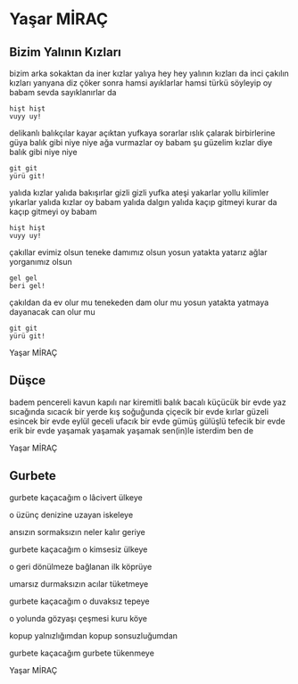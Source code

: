 # Yaşar MİRAÇ

## Bizim Yalının Kızları

bizim arka sokaktan da
iner kızlar yalıya hey
hey yalının kızları da
inci çakılın kızları
yanyana diz çöker sonra
hamsi ayıklarlar hamsi
türkü söyleyip oy babam
sevda sayıklanırlar da

	hişt hişt
	vuyy uy!

delikanlı balıkçılar
kayar açıktan yufkaya
sorarlar ıslık çalarak
birbirlerine güya
balık gibi niye niye
ağa vurmazlar oy babam
şu güzelim kızlar diye
balık gibi niye niye

	git git
	yürü git!

yalıda kızlar yalıda
bakışırlar gizli gizli
yufka ateşi yakarlar
yollu kilimler yıkarlar
yalıda kızlar oy babam
yalıda dalgın yalıda
kaçıp gitmeyi kurar da
kaçıp gitmeyi oy babam

	hişt hişt
	vuyy uy!


çakıllar evimiz olsun
teneke damımız olsun
yosun yatakta yatarız
ağlar yorganımız olsun

	gel gel
	beri gel!

çakıldan da ev olur mu
tenekeden dam olur mu
yosun yatakta yatmaya
dayanacak can olur mu

	git git
	yürü git!

Yaşar MİRAÇ

## Düşce

badem pencereli
kavun kapılı
nar kiremitli
balık bacalı
küçücük bir evde
yaz sıcağında
sıcacık bir yerde
kış soğuğunda
çiçecik bir evde
kırlar güzeli
esincek bir evde
eylül geceli
ufacık bir evde
gümüş gülüşlü
tefecik bir evde
erik bir evde
yaşamak yaşamak
yaşamak sen(in)le
isterdim ben de

Yaşar MİRAÇ

## Gurbete

gurbete kaçacağım
o lâcivert ülkeye

o üzünç denizine
uzayan iskeleye

ansızın sormaksızın
neler kalır geriye

gurbete kaçacağım
o kimsesiz ülkeye

o geri dönülmeze
bağlanan ilk köprüye

umarsız durmaksızın
acılar tüketmeye

gurbete kaçacağım
o duvaksız tepeye

o yolunda gözyaşı
çeşmesi kuru köye

kopup yalnızlığımdan
kopup sonsuzluğumdan

gurbete kaçacağım
gurbete tükenmeye

Yaşar MİRAÇ